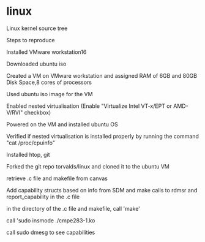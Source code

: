 # linux
Linux kernel source tree

Steps to reproduce

Installed VMware workstation16

Downloaded ubuntu iso

Created a VM on VMware workstation and assigned RAM of 6GB and 80GB Disk Space,8 cores of processors

Used ubuntu iso image for the VM

Enabled nested virtualisation (Enable "Virtualize Intel VT-x/EPT or AMD- V/RVI" checkbox)

Powered on the VM and installed ubuntu OS

Verified if nested virtualisation is installed properly by running the command "cat /proc/cpuinfo"

Installed htop, git

Forked the git repo torvalds/linux and cloned it to the ubuntu VM

retrieve .c file and makefile from canvas

Add capability structs based on info from SDM and make calls to rdmsr and report_capability in the .c file

in the directory of the .c file and makefile, call 'make'

call 'sudo insmode ./cmpe283-1.ko

call sudo dmesg to see capabilities
